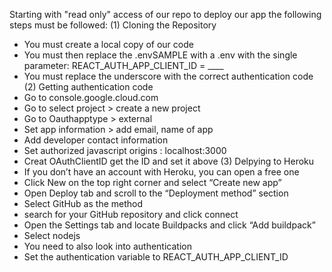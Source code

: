 Starting with "read only" access of our repo to deploy our app the following steps must be followed:
(1) Cloning the Repository 
* You must create a local copy of our code
* You must then replace the .envSAMPLE with a .env with the single parameter: REACT_AUTH_APP_CLIENT_ID = ____
* You must replace the underscore with the correct authentication code
(2) Getting authentication code
* Go to console.google.cloud.com
* Go to select project > create a new project
* Go to Oauthapptype > external
* Set app information > add email, name of app
* Add developer contact information
* Set authorized javascript origins : localhost:3000
* Creat OAuthClientID get the ID and set it above
(3) Delpying to Heroku
* If you don’t have an account with Heroku, you can open a free one
* Click New on the top right corner and select “Create new app”
* Open Deploy tab and scroll to the “Deployment method” section
* Select GitHub as the method
* search for your GitHub repository and click connect
* Open the Settings tab and locate Buildpacks and click “Add buildpack”
* Select nodejs
* You need to also look into authentication
* Set the authentication variable to REACT_AUTH_APP_CLIENT_ID


